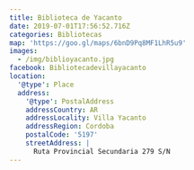 ```yaml
---
title: Biblioteca de Yacanto
date: 2019-07-01T17:56:52.716Z
categories: Bibliotecas
map: 'https://goo.gl/maps/6bnD9Pq8MF1LhR5u9'
images:
  - /img/biblioyacanto.jpg
facebook: Bibliotecadevillayacanto
location:
  '@type': Place
  address:
    '@type': PostalAddress
    addressCountry: AR
    addressLocality: Villa Yacanto
    addressRegion: Cordoba
    postalCode: '5197'
    streetAddress: |
      Ruta Provincial Secundaria 279 S/N
---
```


